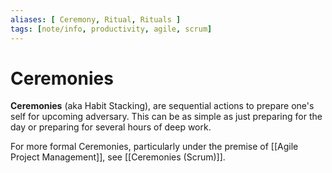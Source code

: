 ```yaml
---
aliases: [ Ceremony, Ritual, Rituals ]
tags: [note/info, productivity, agile, scrum]
---
```

# Ceremonies
**Ceremonies** (aka Habit Stacking), are sequential actions to prepare one's self for upcoming adversary. This can be as simple as just preparing for the day or preparing for several hours of deep work.

For more formal Ceremonies, particularly under the premise of [[Agile Project Management]], see [[Ceremonies (Scrum)]].